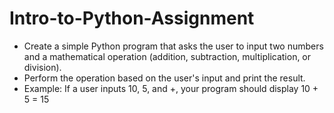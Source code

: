 # Intro-to-Python-Assignment
- Create a simple Python program that asks the user to input two numbers and a mathematical operation (addition, subtraction, multiplication, or division).
- Perform the operation based on the user's input and print the result.
- Example: If a user inputs 10, 5, and +, your program should display 10 + 5 = 15